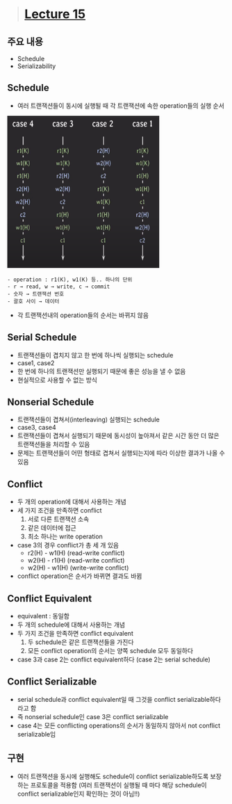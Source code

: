 > # [Lecture 15](https://www.youtube.com/watch?v=DwRN24nWbEc&list=PLcXyemr8ZeoREWGhhZi5FZs6cvymjIBVe&index=15)

## 주요 내용

- Schedule
- Serializability

## Schedule

- 여러 트랜잭션들이 동시에 실행될 때 각 트랜잭션에 속한 operation들의 실행 순서<br>
<img src="./img/lecture15-1.png" style="width:350px;height:350px">

    
    - operation : r1(K), w1(K) 등.. 하나의 단위
    - r → read, w → write, c → commit
    - 숫자 → 트랜잭션 번호
    - 괄호 사이 → 데이터
- 각 트랜잭션내의 operation들의 순서는 바뀌지 않음

## Serial Schedule

- 트랜잭션들이 겹치지 않고 한 번에 하나씩 실행되는 schedule
- case1, case2
- 한 번에 하나의 트랜잭션만 실행되기 때문에 좋은 성능을 낼 수 없음
- 현실적으로 사용할 수 없는 방식

## Nonserial Schedule

- 트랜잭션들이 겹쳐서(interleaving) 실행되는 schedule
- case3, case4
- 트랜잭션들이 겹쳐서 실행되기 때문에 동시성이 높아져서 같은 시간 동안 더 많은 트랜잭션들을 처리할 수 있음
- 문제는 트랜잭션들이 어떤 형태로 겹쳐서 실행되는지에 따라 이상한 결과가 나올 수 있음

## Conflict

- 두 개의 operation에 대해서 사용하는 개념
- 세 가지 조건을 만족하면 conflict
    1. 서로 다른 트랜잭션 소속
    2. 같은 데이터에 접근
    3. 최소 하나는 write operation
- case 3의 경우 conflict가 총 세 개 있음
    - r2(H) - w1(H) (read-write conflict)
    - w2(H) - r1(H) (read-write conflict)
    - w2(H) - w1(H) (write-write conflict)
- conflict operation은 순서가 바뀌면 결과도 바뀜

## Conflict Equivalent

- equivalent : 동일함
- 두 개의 schedule에 대해서 사용하는 개념
- 두 가지 조건을 만족하면 conflict equivalent
    1. 두 schedule은 같은 트랜잭션들을 가진다
    2. 모든 conflict operation의 순서는 양쪽 schedule 모두 동일하다
- case 3과 case 2는 conflict equivalent하다 (case 2는 serial schedule)

## Conflict Serializable

- serial schedule과 conflict equivalent일 때 그것을 conflict serializable하다 라고 함
- 즉 nonserial schedule인 case 3은 conflict serializable
- case 4는 모든 conflicting operations의 순서가 동일하지 않아서 not conflict serializable임

## 구현

- 여러 트랜잭션을 동시에 실행해도 schedule이 conflict serializable하도록 보장하는 프로토콜을 적용함
(여러 트랜잭션이 실행될 때 마다 해당 schedule이 conflict serializable인지 확인하는 것이 아님!!)
